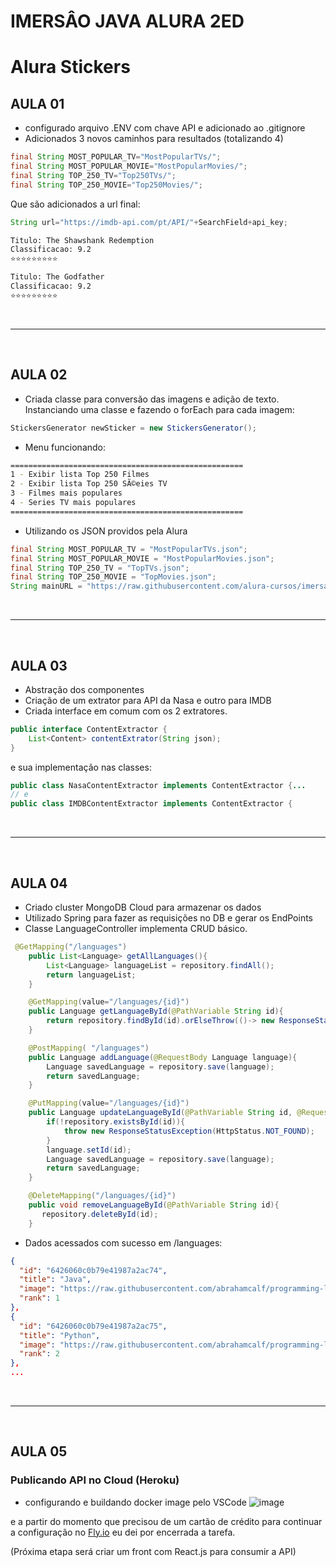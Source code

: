 # IMERSÂO JAVA ALURA 2ED

# Alura Stickers

## AULA 01

- configurado arquivo .ENV com chave API e adicionado ao .gitignore
- Adicionados 3 novos caminhos para resultados (totalizando 4)

```java
final String MOST_POPULAR_TV="MostPopularTVs/";
final String MOST_POPULAR_MOVIE="MostPopularMovies/";
final String TOP_250_TV="Top250TVs/";
final String TOP_250_MOVIE="Top250Movies/";
```

Que são adicionados a url final:

```java
String url="https://imdb-api.com/pt/API/"+SearchField+api_key;
```

```bash
Titulo: The Shawshank Redemption
Classificacao: 9.2
⭐⭐⭐⭐⭐⭐⭐⭐⭐

Titulo: The Godfather
Classificacao: 9.2
⭐⭐⭐⭐⭐⭐⭐⭐⭐
```

<br>

---

<br>

## AULA 02

- Criada classe para conversão das imagens e adição de texto. Instanciando uma classe e fazendo o forEach para cada imagem:

```java
StickersGenerator newSticker = new StickersGenerator();
```

- Menu funcionando:

```bash
====================================================
1 - Exibir lista Top 250 Filmes
2 - Exibir lista Top 250 SÃ©eies TV
3 - Filmes mais populares
4 - Series TV mais populares
====================================================
```

- Utilizando os JSON providos pela Alura

```java
final String MOST_POPULAR_TV = "MostPopularTVs.json";
final String MOST_POPULAR_MOVIE = "MostPopularMovies.json";
final String TOP_250_TV = "TopTVs.json";
final String TOP_250_MOVIE = "TopMovies.json";
String mainURL = "https://raw.githubusercontent.com/alura-cursos/imersao-java-2-api/main/";
```

<br>

---

<br>

## AULA 03

- Abstração dos componentes
- Criação de um extrator para API da Nasa e outro para IMDB
- Criada interface em comum com os 2 extratores.

```java
public interface ContentExtractor {
    List<Content> contentExtrator(String json);
}
```

e sua implementação nas classes:

```java
public class NasaContentExtractor implements ContentExtractor {...
// e
public class IMDBContentExtractor implements ContentExtractor {
```

<br>

---

<br>

## AULA 04

- Criado cluster MongoDB Cloud para armazenar os dados
- Utilizado Spring para fazer as requisições no DB e gerar os EndPoints
- Classe LanguageController implementa CRUD básico.

```java
 @GetMapping("/languages")
    public List<Language> getAllLanguages(){
        List<Language> languageList = repository.findAll();
        return languageList;
    }

    @GetMapping(value="/languages/{id}")
    public Language getLanguageById(@PathVariable String id){
        return repository.findById(id).orElseThrow(()-> new ResponseStatusException(HttpStatus.NOT_FOUND));
    }

    @PostMapping( "/languages")
    public Language addLanguage(@RequestBody Language language){
        Language savedLanguage = repository.save(language);
        return savedLanguage;
    }

    @PutMapping(value="/languages/{id}")
    public Language updateLanguageById(@PathVariable String id, @RequestBody Language language){
        if(!repository.existsById(id)){
            throw new ResponseStatusException(HttpStatus.NOT_FOUND);
        }
        language.setId(id);
        Language savedLanguage = repository.save(language);
        return savedLanguage;
    }

    @DeleteMapping("/languages/{id}")
    public void removeLanguageById(@PathVariable String id){
       repository.deleteById(id);
    }
```

- Dados acessados com sucesso em /languages:

```json
{
  "id": "6426060c0b79e41987a2ac74",
  "title": "Java",
  "image": "https://raw.githubusercontent.com/abrahamcalf/programming-languages-logos/master/src/java/java_256x256.png",
  "rank": 1
},
{
  "id": "6426060c0b79e41987a2ac75",
  "title": "Python",
  "image": "https://raw.githubusercontent.com/abrahamcalf/programming-languages-logos/master/src/python/python_256x256.png",
  "rank": 2
},
...
```

<br>

---

<br>

## AULA 05

### Publicando API no Cloud (Heroku)

- configurando e buildando docker image pelo VSCode
  ![image](https://user-images.githubusercontent.com/47563670/229316179-68353edf-9d81-4331-b54a-1d5b15d42c0f.png)

e a partir do momento que precisou de um cartão de crédito para continuar a configuração no [Fly.io](https://fly.io/.io) eu dei por encerrada a tarefa.

(Próxima etapa será criar um front com React.js para consumir a API)
